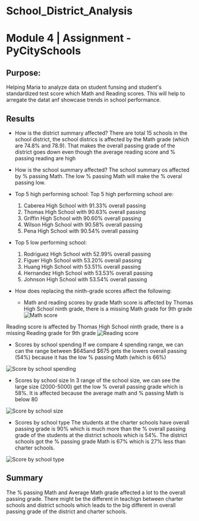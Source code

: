 # School_District_Analysis
# Module 4 | Assignment - PyCitySchools
## Purpose: 
Helping Maria to analyze data on student funsing and student's standardized test score which Math and Reading scores. This will help to arregate the datat anf showcase trends in school performance. 

## Results

- How is the district summary affected?
There are total 15 schools in the school district, the school districs is affected by the Math grade (which are 74.8% and 78.9). That makes the overall passing grade of the district goes down even though the average reading score and % passing reading are high

- How is the school summary affected?
The school summary os affected by % passing Math. The low % passing Math will make the % overal passing low.

- Top 5 high performing school:
Top 5 high performing school are:
   1. Caberea High School with 91.33% overall passing 
   2. Thomas High School with 90.63% overall passing
   3. Griffin High School with 90.60% overall passing
   4. Wilson High School with 90.58% overall passing
   5. Pena High School with 90.54% overall passing

- Top 5 low performing school:
    1. Rodriguez High School with 52.99% overall passing
    2. Figuer High School with 53.20% overall passing 
    3. Huang High School with 53.51% overall passing
    4. Hernandez High School with 53.53% overall passing
    5. Johnson High School with 53.54% overall passing


- How does replacing the ninth-grade scores affect the following:

  - Math and reading scores by grade
Math score is affected by Thomas High School ninth grade, there is a missing Math grade for 9th grade
  ![Math score](/Resources/mathbygrade.png)

Reading score is affected by Thomas High School ninth grade, there is a missing Reading grade for 9th grade
  ![Reading score](/Resources/readingbygrade.png)

  - Scores by school spending
If we compare 4 spending range, we can can the range between $645and $675 gets the lowers overall passing (54%) because it has the low % passing Math (which is 66%)

  ![Score by school spending](/Resources/scorebyspending.png)

  - Scores by school size
In 3 range of the school size, we can see the large size (2000-5000) get the low % overall passing grade which is 58%. It is affected because the average math and % passing Math is below 80

  ![Score by school size](/Resources/scorebyschoolsize.png)

  - Scores by school type
The students at the charter schools have overall passing grade is 90% which is much more than the % overall passing grade of the students at the district schools which is 54%. The district schools got the % passing grade Math is 67% which is 27% less than charter schools.

  ![Score by school type](/Resources/scorebyschooltype.png)

## Summary

  The % passing Math and Average Math grade affected a lot to the overall passing grade. There might be the different in teachign between charter schools and district schools which leads to the big different in overall passing grade of the district and charter schools. 
